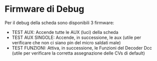 # Firmware di Debug
Per il debug della scheda sono disponibili 3 firmware:
- TEST AUX: Accende tutte le AUX (luci) della scheda 
- TEST AUX SINGOLE: Accende, in successione, le  aux (utile per verificare che non ci siano pin del micro saldati male)
- TEST FUNZIONI: Attiva, in successione, le Funzioni del Decoder Dcc (utile per verificare la corretta assegnazione delle CVs di default)